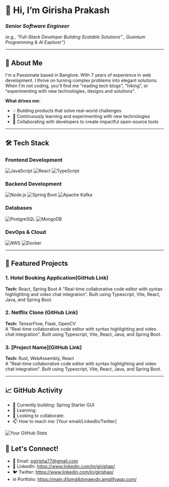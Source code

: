 # 👋 Hi, I’m Girisha Prakash
### *Senior Software Engineer*  
*(e.g., "Full-Stack Developer Building Scalable Solutions" , Quantum Programming & AI Explorer")*

---

## 🚀 About Me  
I'm a Passionate based in Banglore. With 7 years of experience in web development. I thrive on turning complex problems into elegant solutions. When I'm not coding, you'll find me "reading tech blogs", "hiking", or "experimenting with new technologies, designs and solutions".

**What drives me:**  
- 💡 Building products that solve real-world challenges  
- 🌱 Continuously learning and experimenting with new technologies  
- 🤝 Collaborating with developers to create impactful open-source tools  

---

## 🛠️ Tech Stack  

### **Frontend Development**  
![JavaScript](https://img.shields.io/badge/-JavaScript-F7DF1E?logo=javascript&logoColor=black)
![React](https://img.shields.io/badge/-React-61DAFB?logo=react&logoColor=black)
![TypeScript](https://img.shields.io/badge/-TypeScript-3178C6?logo=typescript&logoColor=white)  

### **Backend Development**  
![Node.js](https://img.shields.io/badge/-Node.js-339933?logo=node.js&logoColor=white)
![Spring Boot](https://img.shields.io/badge/SpringBoot-6DB33F?style=flat-square&logo=Spring&logoColor=white)
![Apache Kafka](https://img.shields.io/badge/Apache_Kafka-231F20?style=for-the-badge&logo=apache-kafka&logoColor=white)

### **Databases**  
![PostgreSQL](https://img.shields.io/badge/-PostgreSQL-4169E1?logo=postgresql&logoColor=white)
![MongoDB](https://img.shields.io/badge/-MongoDB-47A248?logo=mongodb&logoColor=white)  

### **DevOps & Cloud**  
![AWS](https://img.shields.io/badge/-AWS-232F3E?logo=amazon-aws)
![Docker](https://img.shields.io/badge/-Docker-2496ED?logo=docker&logoColor=white)  

---

## 🌟 Featured Projects

### 1. Hotel Booking Application(GitHub Link)  
**Tech:** React, Spring Boot
A "Real-time collaborative code editor with syntax highlighting and video chat integration". Built using Typescript, Vite, React, Java, and Spring Boot.

### 2. Netflix Clone (GitHub Link)  
**Tech:** TensorFlow, Flask, OpenCV  
A "Real-time collaborative code editor with syntax highlighting and video chat integration". Built using Typescript, Vite, React, Java, and Spring Boot.

### 3. [Project Name](GitHub Link)  
**Tech:** Rust, WebAssembly, React  
A "Real-time collaborative code editor with syntax highlighting and video chat integration". Built using Typescript, Vite, React, Java, and Spring Boot.

---

## 📈 GitHub Activity  
- 🔨 Currently building: Spring Starter GUI
- 🌱 Learning: 
- 👯 Looking to collaborate: 
- 📫 How to reach me: [Your email/LinkedIn/Twitter]  

![Your GitHub Stats](https://github-readme-stats.vercel.app/api?username=giri-shhh&show_icons=true&theme=dark)


## 💬 Let's Connect!  
- 📧 Email: pgirisha77@gmail.com
- 💼 LinkedIn: https://www.linkedin.com/in/girishap/
- 🐦 Twitter: https://www.linkedin.com/in/girishap/
- 🌐 Portfolio: https://main.d1qmd4dvnaeydv.amplifyapp.com/
